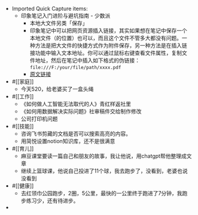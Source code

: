 - Imported Quick Capture items:
    - 印象笔记入门进阶与避坑指南 - 少数派
        - 本地大文件另类「保存」
        - 印象笔记中可以把网页资源插入链接，其实如果想在笔记中保存一个本地文件（的位置）也可以，而且这个文件不管多大都没有问题。一种方法是把大文件的快捷方式作为附件保存，另一种方法是在插入链接功能中输入文本地址。你可以通过鼠标右键查看文件属性，复制文件地址，然后在笔记中插入如下格式的伪链接：`file:///F:/your/file/path/xxxx.pdf`
        - [原文链接](https://sspai.com/post/47150)
- #[[家庭]]
    - 今天520，给老婆买了一盒头绳
- #[[工作]]
    - 《如何做人工智能无法取代的人》青红样返社里
    - 《如何用数据解决实际问题》社审稿件交给制作修改
    - 公司打印机问题
- #[[技能]]
    - 咨询飞书剪藏的文档是否可以搜索高亮的内容。
    - 用简悦设置notion知识库，还不是很满意
- #[[育儿]]
    - 麻豆课堂要读一篇自己和朋友的故事，我让他说，用chatgpt帮他整理成文章
    - 继续上篮球课，他说自己投进了11个球，我去跑步了，没看到，老婆也说没看到
- #[[健康]]
    - 去红领巾公园跑步，2圈，5公里，最快的一公里终于跑进了7分钟，我跑步练习少，还有待进步。
- 
